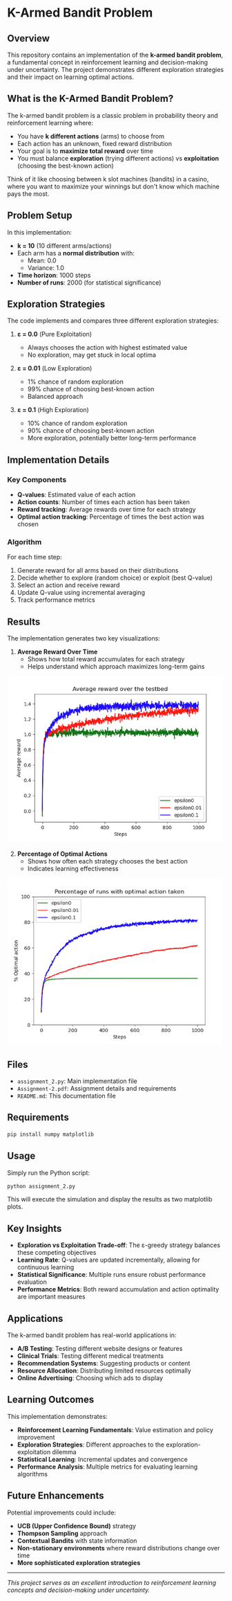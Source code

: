 # K-Armed Bandit Problem

## Overview

This repository contains an implementation of the **k-armed bandit problem**, a fundamental concept in reinforcement learning and decision-making under uncertainty. The project demonstrates different exploration strategies and their impact on learning optimal actions.

## What is the K-Armed Bandit Problem?

The k-armed bandit problem is a classic problem in probability theory and reinforcement learning where:

- You have **k different actions** (arms) to choose from
- Each action has an unknown, fixed reward distribution
- Your goal is to **maximize total reward** over time
- You must balance **exploration** (trying different actions) vs **exploitation** (choosing the best-known action)

Think of it like choosing between k slot machines (bandits) in a casino, where you want to maximize your winnings but don't know which machine pays the most.

## Problem Setup

In this implementation:
- **k = 10** (10 different arms/actions)
- Each arm has a **normal distribution** with:
  - Mean: 0.0
  - Variance: 1.0
- **Time horizon**: 1000 steps
- **Number of runs**: 2000 (for statistical significance)

## Exploration Strategies

The code implements and compares three different exploration strategies:

1. **ε = 0.0** (Pure Exploitation)
   - Always chooses the action with highest estimated value
   - No exploration, may get stuck in local optima

2. **ε = 0.01** (Low Exploration)
   - 1% chance of random exploration
   - 99% chance of choosing best-known action
   - Balanced approach

3. **ε = 0.1** (High Exploration)
   - 10% chance of random exploration
   - 90% chance of choosing best-known action
   - More exploration, potentially better long-term performance

## Implementation Details

### Key Components

- **Q-values**: Estimated value of each action
- **Action counts**: Number of times each action has been taken
- **Reward tracking**: Average rewards over time for each strategy
- **Optimal action tracking**: Percentage of times the best action was chosen

### Algorithm

For each time step:
1. Generate reward for all arms based on their distributions
2. Decide whether to explore (random choice) or exploit (best Q-value)
3. Select an action and receive reward
4. Update Q-value using incremental averaging
5. Track performance metrics

## Results

The implementation generates two key visualizations:

1. **Average Reward Over Time**
   - Shows how total reward accumulates for each strategy
   - Helps understand which approach maximizes long-term gains

![Average Reward vs Steps](Avgrewvssteps.png)

2. **Percentage of Optimal Actions**
   - Shows how often each strategy chooses the best action
   - Indicates learning effectiveness

![Optimal Action vs Steps](Optimal%20actionvssteps.png)

## Files

- `assignment_2.py`: Main implementation file
- `Assignment-2.pdf`: Assignment details and requirements
- `README.md`: This documentation file

## Requirements

```bash
pip install numpy matplotlib
```

## Usage

Simply run the Python script:

```bash
python assignment_2.py
```

This will execute the simulation and display the results as two matplotlib plots.

## Key Insights

- **Exploration vs Exploitation Trade-off**: The ε-greedy strategy balances these competing objectives
- **Learning Rate**: Q-values are updated incrementally, allowing for continuous learning
- **Statistical Significance**: Multiple runs ensure robust performance evaluation
- **Performance Metrics**: Both reward accumulation and action optimality are important measures

## Applications

The k-armed bandit problem has real-world applications in:
- **A/B Testing**: Testing different website designs or features
- **Clinical Trials**: Testing different medical treatments
- **Recommendation Systems**: Suggesting products or content
- **Resource Allocation**: Distributing limited resources optimally
- **Online Advertising**: Choosing which ads to display

## Learning Outcomes

This implementation demonstrates:
- **Reinforcement Learning Fundamentals**: Value estimation and policy improvement
- **Exploration Strategies**: Different approaches to the exploration-exploitation dilemma
- **Statistical Learning**: Incremental updates and convergence
- **Performance Analysis**: Multiple metrics for evaluating learning algorithms

## Future Enhancements

Potential improvements could include:
- **UCB (Upper Confidence Bound)** strategy
- **Thompson Sampling** approach
- **Contextual Bandits** with state information
- **Non-stationary environments** where reward distributions change over time
- **More sophisticated exploration strategies**

---

*This project serves as an excellent introduction to reinforcement learning concepts and decision-making under uncertainty.*